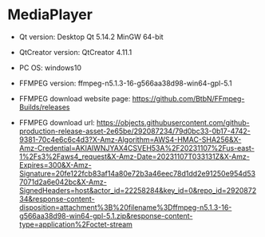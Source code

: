 # MediaPlayer

- Qt version: Desktop Qt 5.14.2 MinGW 64-bit
- QtCreator version: QtCreator 4.11.1

- PC OS: windows10

- FFMPEG version: ffmpeg-n5.1.3-16-g566aa38d98-win64-gpl-5.1
- FFMPEG download website page: https://github.com/BtbN/FFmpeg-Builds/releases
- FFMPEG download url: https://objects.githubusercontent.com/github-production-release-asset-2e65be/292087234/79d0bc33-0b17-4742-9381-70c4e6c6c4d3?X-Amz-Algorithm=AWS4-HMAC-SHA256&X-Amz-Credential=AKIAIWNJYAX4CSVEH53A%2F20231107%2Fus-east-1%2Fs3%2Faws4_request&X-Amz-Date=20231107T033131Z&X-Amz-Expires=300&X-Amz-Signature=20fe122fcb83af14a80e72b3a46eec78d1dd2e91250e954d537071d2a6e042bc&X-Amz-SignedHeaders=host&actor_id=22258284&key_id=0&repo_id=292087234&response-content-disposition=attachment%3B%20filename%3Dffmpeg-n5.1.3-16-g566aa38d98-win64-gpl-5.1.zip&response-content-type=application%2Foctet-stream

